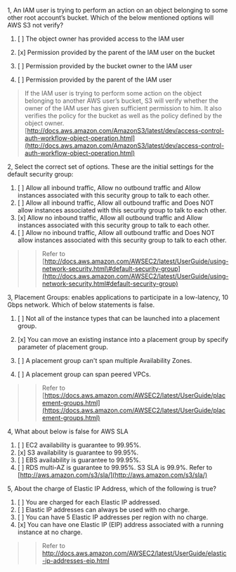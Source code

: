 1, An IAM user is trying to perform an action on an object belonging to some other root account’s bucket. Which of the below mentioned options will AWS S3 not verify?

1. [ ] The object owner has provided access to the IAM user

2. [x] Permission provided by the parent of the IAM user on the bucket

3. [ ] Permission provided by the bucket owner to the IAM user

4. [ ] Permission provided by the parent of the IAM user

> If the IAM user is trying to perform some action on the object belonging to another AWS user’s bucket, S3 will verify whether the owner of the IAM user has given sufficient permission to him. It also verifies the policy for the bucket as well as the policy defined by the object owner.[http://docs.aws.amazon.com/AmazonS3/latest/dev/access-control-auth-workflow-object-operation.html](http://docs.aws.amazon.com/AmazonS3/latest/dev/access-control-auth-workflow-object-operation.html)

2, Select the correct set of options. These are the initial settings for the default security group:

1. [ ] Allow all inbound traffic, Allow no outbound traffic and Allow instances associated with this security group to talk to each other.
2. [ ] Allow all inbound traffic, Allow all outbound traffic and Does NOT allow instances associated with this security group to talk to each other.
3. [x] Allow no inbound traffic, Allow all outbound traffic and Allow instances associated with this security group to talk to each other.
4. [ ] Allow no inbound traffic, Allow all outbound traffic and Does NOT allow instances associated with this security group to talk to each other.

> > Refer to [http://docs.aws.amazon.com/AWSEC2/latest/UserGuide/using-network-security.html\#default-security-group](http://docs.aws.amazon.com/AWSEC2/latest/UserGuide/using-network-security.html#default-security-group)

3, Placement Groups: enables applications to participate in a low-latency, 10 Gbps network. Which of below statements is false.

1. [ ] Not all of the instance types that can be launched into a placement group.

2. [x] You can move an existing instance into a placement group by specify parameter of placement group.

3. [ ] A placement group can't span multiple Availability Zones.

4. [ ] A placement group can span peered VPCs.

> > Refer to [https://docs.aws.amazon.com/AWSEC2/latest/UserGuide/placement-groups.html](https://docs.aws.amazon.com/AWSEC2/latest/UserGuide/placement-groups.html)

4, What about below is false for AWS SLA

1. [ ] EC2 availability is guarantee to 99.95%.
2. [x] S3 availability is guarantee to 99.95%.
3. [ ] EBS availability is guarantee to 99.95%.
4. [ ] RDS multi-AZ is guarantee to 99.95%.
   S3 SLA is 99.9%. Refer to [http://aws.amazon.com/s3/sla/](http://aws.amazon.com/s3/sla/)

5, About the charge of Elastic IP Address, which of the following is true?

 1. [ ] You are charged for each Elastic IP addressed.
 1. [ ] Elastic IP addresses can always be used with no charge.
 1. [ ] You can have 5 Elastic IP addresses per region with no charge.
 1. [x] You can have one Elastic IP (EIP) address associated with a running instance at no charge.
 > > Refer to http://docs.aws.amazon.com/AWSEC2/latest/UserGuide/elastic-ip-addresses-eip.html

